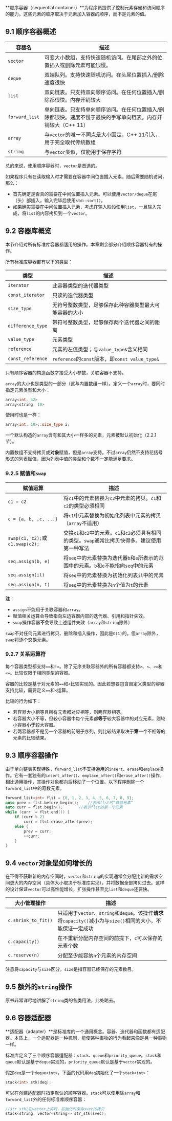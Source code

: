 **顺序容器（sequential container）**为程序员提供了控制元素存储和访问顺序的能力。这些元素的顺序取决于元素加入容器的顺序，而不是元素的值。

## 9.1 顺序容器概述

| 容器名         | 描述                                                         |
| -------------- | ------------------------------------------------------------ |
| `vector`       | 可变大小数组，支持快速随机访问。在尾部之外的位置插入或删除元素可能很慢。 |
| `deque`        | 双端队列。支持快速随机访问。在头尾位置插入/删除速度很快      |
| `list`         | 双向链表。只支持双向顺序访问。在任何位置插入/删除都很快。内存开销较大 |
| `forward_list` | 单向链表。只支持单向顺序访问。在任何位置插入/删除都很快。速度不慢于最快的手写单向链表。内存开销较大（C++ 11） |
| `array`        | 与`vector`的唯一不同点是大小固定，C++ 11引入，用于完全取代传统数组 |
| `string`       | 与`vector`类似，仅能用于保存字符                             |

总的来说，使用顺序容器时，`vector`是首选的。

如果程序只有在读取输入时才需要在容器中间位置插入元素，随后需要随机访问，那么：

- 首先确定是否真的需要在中间位置插入元素。可以使用`vector/deque`在尾（头）部插入，输入完毕后使用`std::sort()`。
- 如果确实需要在中间位置插入元素，考虑在输入阶段使用`list`，一旦输入完成，将`list`的内容拷贝到一个`vector`。

## 9.2 容器库概览

本节介绍对所有标准库容器都适用的操作。本章剩余部分介绍顺序容器特有的操作。

所有标准库容器都有以下的类型：

| 类型              | 描述                                                   |
| ----------------- | ------------------------------------------------------ |
| `iterator`        | 此容器类型的迭代器类型                                 |
| `const_iterator`  | 只读的迭代器类型                                       |
| `size_type`       | 无符号整数类型，足够保存此种容器类型最大可能容器的大小 |
| `difference_type` | 带符号整数类型，足够保存两个迭代器之间的距离           |
| `value_type`      | 元素类型                                               |
| `reference`       | 元素的左值类型；与`value_type&`含义相同                |
| `const_reference` | `reference`的`const`版本，即`const value_type&`        |

只有顺序容器的构造函数才接受大小参数，关联容器不支持。

`array`的大小也是类型的一部分（这与内置数组一样）。定义一个`array`时，要同时指定元素类型和大小：

```c++
array<int, 42>
array<string, 10>
```

使用时也是一样：

```c++
array<int, 10>::size_type i;
```

一个默认构造的`array`含有和其大小一样多的元素，元素被默认初始化（2.2.1节）。

内置数组不支持拷贝或**对象**赋值，但是`array`支持。不过`array`仍然不支持花括号形式的列表赋值，因为列表中值的类型和个数不一定能满足要求。

### 9.2.5 赋值和`swap`

| 赋值运算                        | 描述                                                         |
| ------------------------------- | ------------------------------------------------------------ |
| `c1 = c2`                       | 将`c1`中的元素替换为`c2`中元素的拷贝。`c1`和`c2`的类型必须相同 |
| `c = {a, b, ,c, ...}`           | 将`c1`中元素替换为初始化列表中元素的拷贝（`array`不适用）    |
| `swap(c1, c2);`或`c1.swap(c2);` | 交换`c1`和`c2`中的元素。`c1`和`c2`必须具有相同的类型。`swap`通常比拷贝快得多。建议使用第一种写法 |
| `seq.assign(b, e)`              | 将`seq`中的元素替换为迭代器`b`和`e`所表示的范围中的元素。`b`和`e`不能指向`seq`中的元素 |
| `seq.assign(il)`                | 将`seq`中的元素替换为初始化列表`il`中的元素                  |
| `seq.assign(n, t)`              | 将`seq`中的元素替换为`n`个值为`t`的元素                      |

**注**：

- `assign`不能用于关联容器和`array`。
- 赋值相关运算会导致指向左边容器内部的迭代器、引用和指针失效。
- `swap`操作容器**不会**导致上述组件失效（`array`和`string`除外）

`swap`不对任何元素进行拷贝、删除和插入操作，因此是`O(1)`的。但`array`除外，`swap`将逐个交换元素。

### 9.2.7 关系运算符

每个容器类型都支持`==`和`!=`。除了无序关联容器外的所有容器都支持`>`、`<`、`>=`和`<=`。比较仅限于相同类型的容器。

容器的比较是基于对元素的`==`和`<`比较实现的。因此若想要包含自定义类型的容器支持比较，需要定义`==`和`<`运算。

比较的行为如下：

- 若容器大小相等且所有元素都对应相等，则两容器相等。
- 若容器大小不等，但较小容器中每个元素都**等于**较大容器中的对应元素，则较小容器**小于**较大容器。
- 若两容器都不是另一个容器的前缀子序列，则比较结果取决于**第一个**不相等的元素的比较结果。

## 9.3 顺序容器操作

由于单向链表实现特殊，`forward_list`不支持通用的`insert`、`erase`和`emplace`操作。它有一套独有的`insert_after()`、`emplace_after()`和`erase_after()`操作，相比通用操作，其操作对象都向后移动了一个位置。以下程序删除一个`forward_list`中的奇数元素。

```c++
forward_list<int> flst = {0, 1, 2, 3, 4, 5, 6, 7, 8, 9};
auto prev = flst.before_begin();	//表示flst的“首前元素”
auto curr = flst.begin();		//表示flst的第一个元素
while (curr != flst.end()) {
    if (curr % 2)
        curr = flst.erase_after(prev);
    else {
        prev = curr;
        ++curr;
    }
}
```

## 9.4 `vector`对象是如何增长的

在不得不获取新的内存空间时，`vector`和`string`的实现通常会分配比新的需求空间更大的内存空间（具体大小取决于标准库实现），并将数据全部拷贝过去。这样的设计保证`vector`可以高性能增长，扩张操作甚至比`list`和`deque`还要快。

| 大小管理操作        | 描述                                                         |
| ------------------- | ------------------------------------------------------------ |
| `c.shrink_to_fit()` | 只适用于`vector`、`string`和`deque`。该操作**请求**将`capacity()`减小为与`size()`相同的大小，不能保证一定成功 |
| `c.capacity()`      | 在不重新分配内存空间的前提下，`c`可以保存的元素个数          |
| `c.reserve(n)`      | 分配至少能容纳`n`个元素的内存空间                            |

注意将`capacity`与`size`区分。`size`是指容器已经保存的元素数目。

## 9.5 额外的`string`操作

原书非常详尽地讲解了`string`类的各类用法，此处略去。

## 9.6 容器适配器

**适配器（adapter）**是标准库的一个通用概念。容器、迭代器和函数都有适配器。本质上，一个适配器是一种机制，能使某种事物的行为看起来像是另一种事物一样。

标准库定义了三个顺序容器适配器：`stack`、`queue`和`priority_queue`。`stack`和`queue`默认是基于`deque`实现的，`priority_queue`默认是基于`vector`实现的。

假定`deq`是一个`deque<int>`，下面的代码用`deq`初始化了一个`stack<int>`：

```c++
stack<int> stk(deq);
```

可以在创建适配器时指定默认的顺序容器。`stack`可以使用除`array`和`forward_list`外的任何标准库顺序容器：

```c++
//str_stk2在vector上实现，初始化时保存svec的拷贝
stack<string, vector<string>> str_stk(svec);
```

